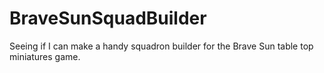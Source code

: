 # BraveSunSquadBuilder

Seeing if I can make a handy squadron builder for the Brave Sun table top miniatures game.
